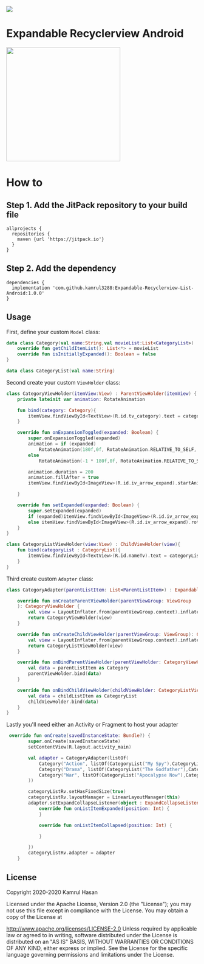 [![](https://jitpack.io/v/kamrul3288/Expandable-Recyclerview-List-Android.svg)](https://jitpack.io/#kamrul3288/Expandable-Recyclerview-List-Android)
# Expandable Recyclerview Android
<img src="https://user-images.githubusercontent.com/27208120/81283145-ff7e4b00-907d-11ea-97ed-50c5d84cb3af.png" width=300 />

How to
======
Step 1. Add the JitPack repository to your build file
----------------------------------------------------
```
allprojects {
  repositories {
    maven {url 'https://jitpack.io'}
  }
}
```
Step 2. Add the dependency
--------------------------
```
dependencies {
  implementation 'com.github.kamrul3288:Expandable-Recyclerview-List-Android:1.0.0'
}
```
Usage
-----
First, define your custom `Model` class:
```kotlin
data class Category(val name:String,val movieList:List<CategoryList>) : ParentListItem {
    override fun getChildItemList(): List<*> = movieList
    override fun isInitiallyExpanded(): Boolean = false
}
```
```kotlin
data class CategoryList(val name:String)
```

Second create your custom `ViewHolder` class:
```kotlin
class CategoryViewHolder(itemView:View) : ParentViewHolder(itemView) {
    private lateinit var animation: RotateAnimation

    fun bind(category: Category){
        itemView.findViewById<TextView>(R.id.tv_category).text = category.name
    }

    override fun onExpansionToggled(expanded: Boolean) {
        super.onExpansionToggled(expanded)
        animation = if (expanded)
            RotateAnimation(180f,0f, RotateAnimation.RELATIVE_TO_SELF, 0.5f, RotateAnimation.RELATIVE_TO_SELF, 0.5f)
        else
            RotateAnimation(-1 * 180f,0f, RotateAnimation.RELATIVE_TO_SELF, 0.5f, RotateAnimation.RELATIVE_TO_SELF, 0.5f)

        animation.duration = 200
        animation.fillAfter = true
        itemView.findViewById<ImageView>(R.id.iv_arrow_expand).startAnimation(animation)

    }

    override fun setExpanded(expanded: Boolean) {
        super.setExpanded(expanded)
        if (expanded)itemView.findViewById<ImageView>(R.id.iv_arrow_expand).rotation = 180f
        else itemView.findViewById<ImageView>(R.id.iv_arrow_expand).rotation = 0f
    }
}
```
```kotlin
class CategoryListViewHolder(view:View) : ChildViewHolder(view){
    fun bind(categoryList : CategoryList){
        itemView.findViewById<TextView>(R.id.nameTv).text = categoryList.name
    }
}
```
Third create  custom `Adapter` class:
```kotlin
class CategoryAdapter(parentListItem: List<ParentListItem>) : ExpandableRecyclerAdapter<CategoryViewHolder, CategoryListViewHolder>(parentListItem) {

    override fun onCreateParentViewHolder(parentViewGroup: ViewGroup
    ): CategoryViewHolder {
        val view = LayoutInflater.from(parentViewGroup.context).inflate(R.layout.item_category, parentViewGroup, false)
        return CategoryViewHolder(view)
    }

    override fun onCreateChildViewHolder(parentViewGroup: ViewGroup): CategoryListViewHolder {
        val view = LayoutInflater.from(parentViewGroup.context).inflate(R.layout.item_category_list, parentViewGroup, false)
        return CategoryListViewHolder(view)
    }

    override fun onBindParentViewHolder(parentViewHolder: CategoryViewHolder, position: Int, parentListItem: ParentListItem) {
        val data = parentListItem as Category
        parentViewHolder.bind(data)
    }

    override fun onBindChildViewHolder(childViewHolder: CategoryListViewHolder, position: Int, childListItem: Any) {
        val data = childListItem as CategoryList
        childViewHolder.bind(data)
    }
}
```
Lastly you'll need either an Activity or Fragment to host your adapter
```kotlin
 override fun onCreate(savedInstanceState: Bundle?) {
        super.onCreate(savedInstanceState)
        setContentView(R.layout.activity_main)

        val adapter = CategoryAdapter(listOf(
            Category("Action", listOf(CategoryList("My Spy"),CategoryList("BloodShot"),CategoryList("Midway"))),
            Category("Drama", listOf(CategoryList("The Godfather"),CategoryList("The Dark Knight"))),
            Category("War", listOf(CategoryList("Apocalypse Now"),CategoryList("Saving Private Ryan")))
        ))

        categoryListRv.setHasFixedSize(true)
        categoryListRv.layoutManager = LinearLayoutManager(this)
        adapter.setExpandCollapseListener(object : ExpandCollapseListener {
            override fun onListItemExpanded(position: Int) {
            }

            override fun onListItemCollapsed(position: Int) {

            }

        })
        categoryListRv.adapter = adapter
    }
```


License
-------
Copyright 2020-2020 Kamrul Hasan

Licensed under the Apache License, Version 2.0 (the "License"); you may not use this file except in compliance with the License. You may obtain a copy of the License at

   http://www.apache.org/licenses/LICENSE-2.0
Unless required by applicable law or agreed to in writing, software distributed under the License is distributed on an "AS IS" BASIS, WITHOUT WARRANTIES OR CONDITIONS OF ANY KIND, either express or implied. See the License for the specific language governing permissions and limitations under the License.
